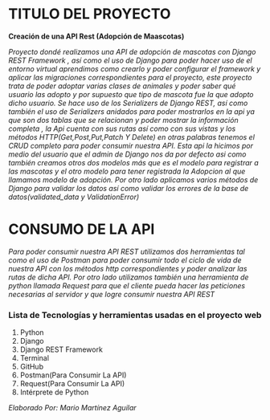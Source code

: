 # TITULO DEL PROYECTO    

**Creación de una API Rest (Adopción de Maascotas)**    

*Proyecto dondé realizamos una API de adopción de mascotas con Django REST Framework , así como el uso de Django para poder hacer uso de el entorno virtual aprendimos como crearlo y poder configurar el framework y aplicar las migraciones correspondientes para el proyecto, este proyecto trata de poder adoptar varias clases de animales y poder saber qué usuario las adopto y por supuesto que tipo de mascota fue la que adopto dicho usuario. Se hace uso de los Serializers de Django REST, así como también el uso de Serializers anidados para poder mostrarlos en la api ya que son dos tablas que se relacionan y poder mostrar la información completa , la Api cuenta con sus rutas así como con sus vistas y los métodos HTTP(Get,Post,Put,Patch Y Delete) en otras palabras tenemos el CRUD completo para poder consumir nuestra API. Esta api la hicimos por medio del usuario que el admin de Django nos da por defecto asi como también creamos otros dos modelos más que es el modelo para registrar a las mascotas y el otro modelo para tener registrada la Adopcion al que llamamos modelo de adopción. Por otro lado aplicamos varios métodos de Django para validar los datos así como validar los errores de la base de datos(validated_data y ValidationError)*

# CONSUMO DE LA API
*Para poder consumir nuestra API REST utilizamos dos herramientas tal como el uso de Postman para poder consumir todo el ciclo de vida de nuestra API con los métodos http correspondientes y poder analizar las rutas de dicha API. Por otro lado utilizamos también una herramienta de python llamada Request para que el cliente pueda hacer las peticiones necesarias al servidor y que logre consumir nuestra API REST*


### Lista de Tecnologías y herramientas usadas en el proyecto web  

1. Python
2. Django    
3. Django REST Framework
4. Terminal
5. GitHub
6. Postman(Para Consumir La API)
7. Request(Para Consumir La API)
8. Intérprete de Python

*Elaborado Por: Mario Martínez Aguilar*
 

 